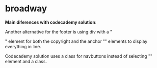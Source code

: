 # broadway

<b>Main diferences with codecademy solution:</b>

Another alternative for the footer is using div with a "<p>" element for both the copyright and the anchor "<a>" elements to display everything in line.

Codecademy solution uses a class for navbuttons instead of selecting "<a>" element and a class.
